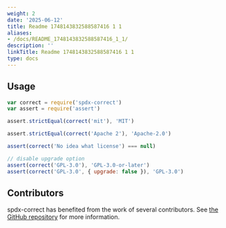```yaml
---
weight: 2
date: '2025-06-12'
title: Readme 1748143832588587416 1 1
aliases:
- /docs/README_1748143832588587416_1_1/
description: ''
linkTitle: Readme 1748143832588587416 1 1
type: docs
---
```


## Usage

```javascript
var correct = require('spdx-correct')
var assert = require('assert')

assert.strictEqual(correct('mit'), 'MIT')

assert.strictEqual(correct('Apache 2'), 'Apache-2.0')

assert(correct('No idea what license') === null)

// disable upgrade option
assert(correct('GPL-3.0'), 'GPL-3.0-or-later')
assert(correct('GPL-3.0', { upgrade: false }), 'GPL-3.0')
```

## Contributors

spdx-correct has benefited from the work of several contributors.
See [the GitHub repository](https://github.com/jslicense/spdx-correct.js/graphs/contributors)
for more information.
